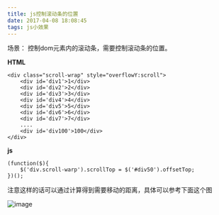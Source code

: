 ```yaml
---
title: js控制滚动条的位置
date: 2017-04-08 18:08:45
tags: js小效果
---
```


场景： 控制dom元素内的滚动条，需要控制滚动条的位置。

<!--more-->

**HTML**
```
<div class="scroll-wrap" style="overflowY:scroll">
    <div id='div1'>1</div>
    <div id='div2'>2</div>
    <div id='div3'>3</div>
    <div id='div4'>4</div>
    <div id='div5'>5</div>
    <div id='div6'>6</div>
    <div id='div7'>7</div>
    ....
    <div id='div100'>100</div>
</div>
```

**js**
```
(function($){
    $('div.scroll-warp').scrollTop = $('#div50').offsetTop;
})();
```

注意这样的话可以通过计算得到需要移动的距离，具体可以参考下面这个图   

![image](http://oi9n0t0p1.bkt.clouddn.com/blog/201704/scroll.png)